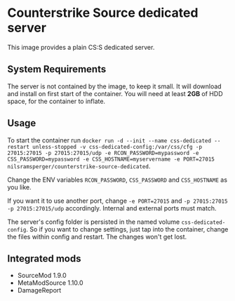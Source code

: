 # Counterstrike Source dedicated server
This image provides a plain CS:S dedicated server.

## System Requirements
The server is not contained by the image, to keep it small.
It will download and install on first start of the container.
You will need at least **2GB** of HDD space, for the container to inflate.

## Usage
To start the container run `docker run -d --init --name css-dedicated --restart unless-stopped -v css-dedicated-config:/var/css/cfg -p 27015:27015 -p 27015:27015/udp -e RCON_PASSWORD=mypassword -e CSS_PASSWORD=mypassword -e CSS_HOSTNAME=myservername -e PORT=27015 nilsramsperger/counterstrike-source-dedicated`.

Change the ENV variables `RCON_PASSWORD`, `CSS_PASSWORD` and `CSS_HOSTNAME` as you like.

If you want it to use another port, change `-e PORT=27015` and `-p 27015:27015 -p 27015:27015/udp` accordingly.
Internal and external ports must match.

The server's config folder is persisted in the named volume `css-dedicated-config`.
So if you want to change settings, just tap into the container, change the files within config and restart.
The changes won't get lost.

## Integrated mods
* SourceMod 1.9.0
* MetaModSource 1.10.0
* DamageReport